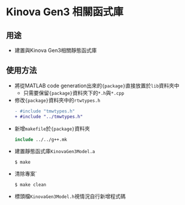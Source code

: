 # Kinova Gen3 相關函式庫

## 用途
- 建置與Kinova Gen3相關靜態函式庫

## 使用方法
- 將從MATLAB code generation出來的`{package}`直接放置於`lib`資料夾中
    - 只需要保留`{package}`資料夾下的`*.h`與`*.cpp`
- 修改`{package}`資料夾中的`rtwtypes.h`
    ```diff
    - #include "tmwtypes.h"
    + #include "../tmwtypes.h"
    ```
- 新增`makefile`於`{package}`資料夾
    ```makefile
    include ../../g++.mk
    ```
- 建置靜態函式庫`KinovaGen3Model.a`
    ```shell
    $ make
    ```
- 清除專案`
    ```shell
    $ make clean
    ```
- 標頭檔`KinovaGen3Model.h`視情況自行新增程式碼